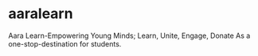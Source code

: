 # aaralearn
Aara Learn-Empowering Young Minds; Learn, Unite, Engage, Donate As a one-stop-destination for students.

